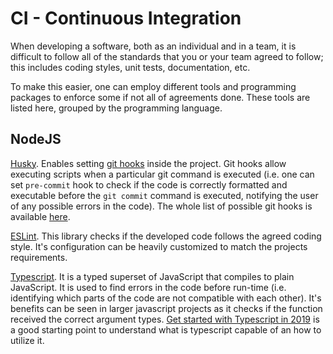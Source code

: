 # CI - Continuous Integration

When developing a software, both as an individual and in a team, it is difficult to follow 
all of the standards that you or your team agreed to follow; this includes coding styles,
unit tests, documentation, etc.

To make this easier, one can employ different tools and programming packages to enforce some
if not all of agreements done. These tools are listed here, grouped by the programming language.

## NodeJS

[Husky](https://github.com/typicode/husky). Enables setting [git hooks](https://git-scm.com/book/en/v2/Customizing-Git-Git-Hooks)
inside the project. Git hooks allow executing scripts when a particular git command is executed 
(i.e. one can set `pre-commit` hook to check if the code is correctly formatted and executable
before the `git commit` command is executed, notifying the user of any possible errors in the
code). The whole list of possible git hooks is available [here](https://git-scm.com/docs/githooks).

[ESLint](https://eslint.org/). This library checks if the developed code follows the agreed
coding style. It's configuration can be heavily customized to match the projects requirements.

[Typescript](https://www.typescriptlang.org/). It is a typed superset of JavaScript that compiles 
to plain JavaScript. It is used to find errors in the code before run-time (i.e. identifying which
parts of the code are not compatible with each other). It's benefits can be seen in larger javascript 
projects as it checks if the function received the correct argument types.
[Get started with Typescript in 2019](https://www.robertcooper.me/get-started-with-typescript-in-2019)
is a good starting point to understand what is typescript capable of an how to utilize it.




